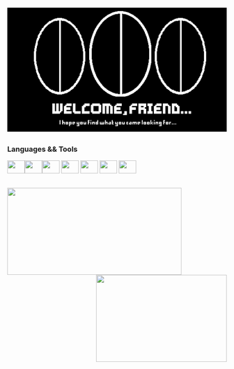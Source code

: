 <p align="center">
<img align="center" src="https://github.com/heloisaPazeti/heloisaPazeti/blob/main/Github%20Welcome.gif"/>
</p>

##

### Languages ​&& Tools 
<img height="30" width="40" src="https://cdn.jsdelivr.net/gh/devicons/devicon/icons/csharp/csharp-line.svg"><img height="30" width="40" src="https://cdn.jsdelivr.net/gh/devicons/devicon/icons/c/c-line.svg"><img height="30" width="40" src="https://cdn.jsdelivr.net/gh/devicons/devicon/icons/unity/unity-original.svg" /> 
<img height="30" width="40" src="https://cdn.jsdelivr.net/gh/devicons/devicon/icons/flutter/flutter-original.svg" />
<img height="30" width="40" src="https://cdn.jsdelivr.net/gh/devicons/devicon/icons/androidstudio/androidstudio-original.svg" />
<img height="30" width="40" src="https://cdn.jsdelivr.net/gh/devicons/devicon/icons/html5/html5-original-wordmark.svg" />
<img height="30" width="40" src="https://cdn.jsdelivr.net/gh/devicons/devicon/icons/javascript/javascript-plain.svg" />

##

<p align="center">
<a href="https://github.com/anuraghazra/github-readme-stats">
  <img align="left" height=200 width=400 src="https://github-readme-stats.vercel.app/api?username=heloisaPazeti&show_icons=true&theme=neon" />
</a>



<a href="https://github.com/anuraghazra/convoychat">
  <img align="right" height=200 width=300 src="https://github-readme-stats.vercel.app/api/top-langs/?username=heloisaPazeti&layout=compact&theme=neon"/>
</a>
</p>






